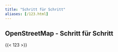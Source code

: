 ```yaml
---
title: "Schritt für Schritt"
aliases: [/123.html]
---
```


## OpenStreetMap - Schritt für Schritt

{{< 123 >}}
